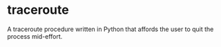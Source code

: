 # traceroute
A traceroute procedure written in Python that affords the user to quit the process mid-effort.
